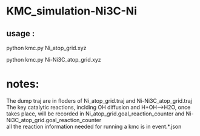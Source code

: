 # KMC_simulation-Ni3C-Ni
## usage : 

python kmc.py Ni_atop_grid.xyz

python kmc.py Ni-Ni3C_atop_grid.xyz

# notes:
The dump traj are in floders of Ni_atop_grid.traj and Ni-Ni3C_atop_grid.traj <br>
The key catalytic reactions, inclding OH diffusion and H+OH-->H2O, once takes place, will be recorded in Ni_atop_grid.goal_reaction_counter and  Ni-Ni3C_atop_grid.goal_reaction_counter <br>
all the reaction information needed for running a kmc is in event.*.json

